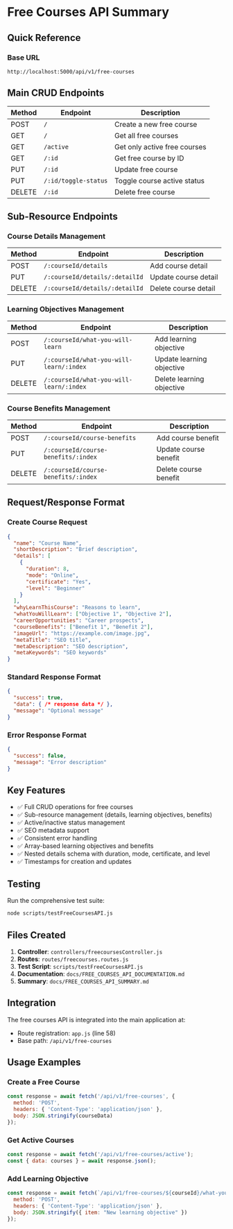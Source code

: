 # Free Courses API Summary

## Quick Reference

### Base URL
```
http://localhost:5000/api/v1/free-courses
```

## Main CRUD Endpoints

| Method | Endpoint | Description |
|--------|----------|-------------|
| POST | `/` | Create a new free course |
| GET | `/` | Get all free courses |
| GET | `/active` | Get only active free courses |
| GET | `/:id` | Get free course by ID |
| PUT | `/:id` | Update free course |
| PUT | `/:id/toggle-status` | Toggle course active status |
| DELETE | `/:id` | Delete free course |

## Sub-Resource Endpoints

### Course Details Management
| Method | Endpoint | Description |
|--------|----------|-------------|
| POST | `/:courseId/details` | Add course detail |
| PUT | `/:courseId/details/:detailId` | Update course detail |
| DELETE | `/:courseId/details/:detailId` | Delete course detail |

### Learning Objectives Management
| Method | Endpoint | Description |
|--------|----------|-------------|
| POST | `/:courseId/what-you-will-learn` | Add learning objective |
| PUT | `/:courseId/what-you-will-learn/:index` | Update learning objective |
| DELETE | `/:courseId/what-you-will-learn/:index` | Delete learning objective |

### Course Benefits Management
| Method | Endpoint | Description |
|--------|----------|-------------|
| POST | `/:courseId/course-benefits` | Add course benefit |
| PUT | `/:courseId/course-benefits/:index` | Update course benefit |
| DELETE | `/:courseId/course-benefits/:index` | Delete course benefit |

## Request/Response Format

### Create Course Request
```json
{
  "name": "Course Name",
  "shortDescription": "Brief description",
  "details": [
    {
      "duration": 8,
      "mode": "Online",
      "certificate": "Yes",
      "level": "Beginner"
    }
  ],
  "whyLearnThisCourse": "Reasons to learn",
  "whatYouWillLearn": ["Objective 1", "Objective 2"],
  "careerOpportunities": "Career prospects",
  "courseBenefits": ["Benefit 1", "Benefit 2"],
  "imageUrl": "https://example.com/image.jpg",
  "metaTitle": "SEO title",
  "metaDescription": "SEO description",
  "metaKeywords": "SEO keywords"
}
```

### Standard Response Format
```json
{
  "success": true,
  "data": { /* response data */ },
  "message": "Optional message"
}
```

### Error Response Format
```json
{
  "success": false,
  "message": "Error description"
}
```

## Key Features

- ✅ Full CRUD operations for free courses
- ✅ Sub-resource management (details, learning objectives, benefits)
- ✅ Active/inactive status management
- ✅ SEO metadata support
- ✅ Consistent error handling
- ✅ Array-based learning objectives and benefits
- ✅ Nested details schema with duration, mode, certificate, and level
- ✅ Timestamps for creation and updates

## Testing

Run the comprehensive test suite:
```bash
node scripts/testFreeCoursesAPI.js
```

## Files Created

1. **Controller**: `controllers/freecoursesController.js`
2. **Routes**: `routes/freecourses.routes.js`
3. **Test Script**: `scripts/testFreeCoursesAPI.js`
4. **Documentation**: `docs/FREE_COURSES_API_DOCUMENTATION.md`
5. **Summary**: `docs/FREE_COURSES_API_SUMMARY.md`

## Integration

The free courses API is integrated into the main application at:
- Route registration: `app.js` (line 58)
- Base path: `/api/v1/free-courses`

## Usage Examples

### Create a Free Course
```javascript
const response = await fetch('/api/v1/free-courses', {
  method: 'POST',
  headers: { 'Content-Type': 'application/json' },
  body: JSON.stringify(courseData)
});
```

### Get Active Courses
```javascript
const response = await fetch('/api/v1/free-courses/active');
const { data: courses } = await response.json();
```

### Add Learning Objective
```javascript
const response = await fetch(`/api/v1/free-courses/${courseId}/what-you-will-learn`, {
  method: 'POST',
  headers: { 'Content-Type': 'application/json' },
  body: JSON.stringify({ item: "New learning objective" })
});
``` 